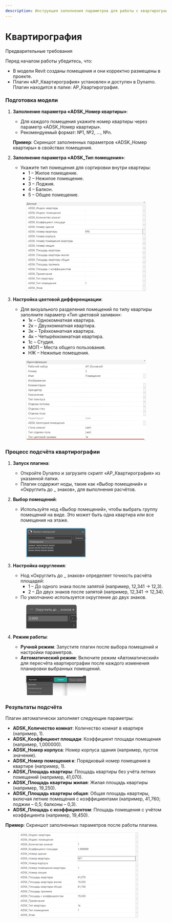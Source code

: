 ```yaml
---
description: Инструкция заполнения параметров для работы с квартирографией
---
```


# Квартирография

Предварительные требования

Перед началом работы убедитесь, что:

* В модели Revit созданы помещения и они корректно размещены в проекте.
* Плагин «АР\_Квартирография» установлен и доступен в Dynamo. Плагин находится в папке: АР\_Квартирография.

### Подготовка модели

1.  **Заполнение параметра «ADSK\_Номер квартиры»**:

    * Для каждого помещения укажите номер квартиры через параметр «ADSK\_Номер квартиры».
    * Рекомендуемый формат: №1, №2, ..., №n.

    **Пример**: Скриншот заполненных параметров «ADSK\_Номер квартиры» в свойствах помещения.
2.  **Заполнение параметра «ADSK\_Тип помещения»**:

    * Укажите тип помещения для сортировки внутри квартиры:
      * 1 – Жилое помещение.
      * 2 – Нежилое помещение.
      * 3 – Лоджия.
      * 4 – Балкон.
      * 5 – Общее помещение.

    <div align="left"><figure><img src="../../.gitbook/assets/image.png" alt="" width="375"><figcaption></figcaption></figure></div>
3.  **Настройка цветовой дифференциации**:

    * Для визуального разделения помещений по типу квартиры заполните параметр «Тип цветовой заливки»:
      * 1к – Однокомнатная квартира.
      * 2к – Двухкомнатная квартира.
      * 3к – Трёхкомнатная квартира.
      * 4к – Четырёхкомнатная квартира.
      * 1с – Студия.
      * МОП – Места общего пользования.
      * НЖ – Нежилые помещения.

    <div align="left"><figure><img src="../../.gitbook/assets/image (5).png" alt="" width="375"><figcaption></figcaption></figure></div>

### Процесс подсчёта квартирографии

1. **Запуск плагина**:
   * Откройте Dynamo и загрузите скрипт «АР\_Квартирография» из указанной папки.
   * Плагин содержит ноды, такие как «Выбор помещений» и «Округлить до \_ знаков», для выполнения расчётов.
2.  **Выбор помещений**:

    * Используйте нод «Выбор помещений», чтобы выбрать группу помещений на виде. Это может быть одна квартира или все помещения на этаже.

    <div align="left"><figure><img src="../../.gitbook/assets/image (2).png" alt="" width="188"><figcaption></figcaption></figure></div>
3.  **Настройка округления**:

    * Нод «Округлить до \_ знаков» определяет точность расчёта площадей:
      * 1 – До одного знака после запятой (например, 12,341 → 12,3).
      * 2 – До двух знаков после запятой (например, 12,341 → 12,34).
    * По умолчанию используется округление до двух знаков.

    <div align="left"><figure><img src="../../.gitbook/assets/image (3).png" alt="" width="160"><figcaption></figcaption></figure></div>
4.  **Режим работы**:

    * **Ручной режим**: Запустите плагин после выбора помещений и настройки параметров.
    * **Автоматический режим**: Включите режим «Автоматический» для пересчёта квартирографии после каждого изменения планировки выбранных помещений.

    <div align="left"><figure><img src="../../.gitbook/assets/image (4).png" alt="" width="188"><figcaption></figcaption></figure></div>

### Результаты подсчёта

Плагин автоматически заполняет следующие параметры:

* **ADSK\_Количество комнат**: Количество комнат в квартире (например, 1).
* **ADSK\_Коэффициент площади**: Коэффициент площади помещения (например, 1,000000).
* **ADSK\_Номер корпуса**: Номер корпуса здания (например, пустое значение).
* **ADSK\_Номер помещения к**: Порядковый номер помещения в квартире (например, 1).
* **ADSK\_Площадь квартиры**: Площадь квартиры без учёта летних помещений (например, 41,070).
* **ADSK\_Площадь квартиры жилая**: Жилая площадь квартиры (например, 19,250).
* **ADSK\_Площадь квартиры общая**: Общая площадь квартиры, включая летние помещения с коэффициентами (например, 41,760; лоджии – 0,5; балконы – 0,3).
* **ADSK\_Площадь с коэффициентом**: Площадь помещения с учётом коэффициента (например, 19,450).

**Пример**: Скриншот заполненных параметров после работы плагина.

<div align="left"><figure><img src="../../.gitbook/assets/image (1).png" alt="" width="375"><figcaption></figcaption></figure></div>
